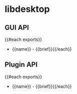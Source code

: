 # libdesktop

## GUI API

{{#each exports}}
* {{name}} - {{brief}}{{/each}}


## Plugin API

{{#each exports}}
* {{name}} - {{brief}}{{/each}}
